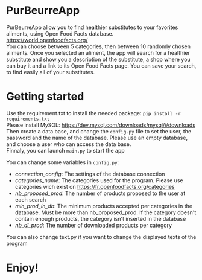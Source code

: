 # PurBeurreApp
PurBeurreApp allow you to find healthier substitutes to your favorites aliments, using Open Food Facts database. https://world.openfoodfacts.org/ \
You can choose between 5 categories, then between 10 randomly chosen aliments. Once you selected an aliment, the app will search for
a healthier substitute and show you a description of the substitute, a shop where you can buy it and a link to its Open Food Facts page.
You can save your search, to find easily all of your substitutes.

# Getting started
Use the requirement.txt to install the needed package: 
`pip install -r requirements.txt`\
Please install MySQL: https://dev.mysql.com/downloads/mysql/#downloads \
Then create a data base, and change the `config.py` file to set the user, the password and the name of the database. Please use an empty database, and choose a user who can access the data base.\
Finnaly, you can launch `main.py` to start the app

You can change some variables in `config.py`:
* *connection_config*: The settings of the database connection
* *categories_name*: The categories used for the program. Please use categories wich exist on https://fr.openfoodfacts.org/categories
* *nb_proposed_prod*: The number of products proposed to the user at each search
* *min_prod_in_db*: The minimum products accepted per categories in the database. Must be more than nb_proposed_prod. If the category doesn't contain enough products, the category isn't inserted in the database
* *nb_dl_prod*: The number of downloaded products per category

You can also change text.py if you want to change the displayed texts of the program

# Enjoy!

